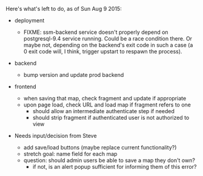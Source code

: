 Here's what's left to do, as of Sun Aug 9 2015:

- deployment
  - FIXME: ssm-backend service doesn't properly depend on postgresql-9.4
    service running. Could be a race condition there. Or maybe not, depending
    on the backend's exit code in such a case (a 0 exit code will, I think,
    trigger upstart to respawn the process).

- backend
  - bump version and update prod backend

- frontend
  - when saving that map, check fragment and update if appropriate
  - upon page load, check URL and load map if fragment refers to one
    - should allow an intermediate authenticate step if needed
    - should strip fragment if authenticated user is not authorized to view

- Needs input/decision from Steve
  - add save/load buttons (maybe replace current functionality?)
  - stretch goal: name field for each map
  - question: should admin users be able to save a map they don't own?
    - if not, is an alert popup sufficient for informing them of this error?

